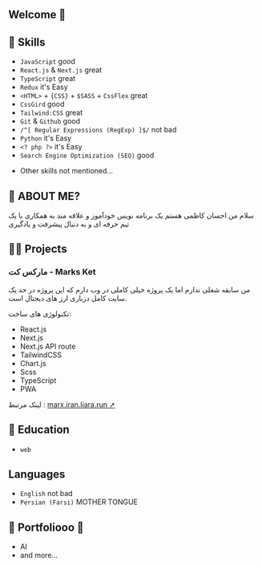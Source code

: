 ## Welcome 👋

## 👯 Skills

- `JavaScript` good
- `React.js` & `Next.js` great
- `TypeScript` great
- `Redux` it's Easy
- `<HTML>` + `{CSS}` + `$SASS` + `CssFlex` great
- `CssGird` good
- `Tailwind:CSS` great
- `Git` & `Github` good
- `/^[ Regular Expressions (RegExp) ]$/` not bad
- `Python` it's Easy
- `<? php ?>` it's Easy
- `Search Engine Optimization (SEO)` good
<!-- - `Rust` it's Easy -->
- Other skills not mentioned...

## 🤔 ABOUT ME?

سلام من احسان کاظمی هستم یک برنامه نویس خودآموز و علاقه مند به همکاری با یک تیم حرفه ای و به دنبال پیشرفت و یادگیری

## 👨‍💻 Projects

### مارکس کت - Marks Ket
من سابقه شغلی ندارم اما یک پروژه خیلی کاملی در وب دارم که این پروژه در حد یک سایت کامل درباری ارز های دیجتال است.

تکنولوژی های ساخت:
- React.js
- Next.js
- Next.js API route
- TailwindCSS
- Chart.js
- Scss
- TypeScript
- PWA

لینک مرتبط : [marx.iran.liara.run ➚](https://marx.iran.liara.run)

## 📖 Education

- `web`

## Languages

- `English` not bad
- `Persian (Farsi)` MOTHER TONGUE

## 💬 Portfoliooo 🎵

- AI
- and more...
